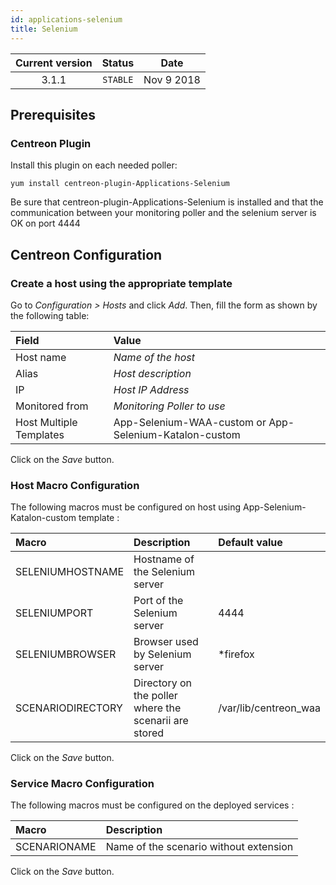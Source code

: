 ```yaml
---
id: applications-selenium
title: Selenium
---
```


| Current version | Status | Date |
| :-: | :-: | :-: |
| 3.1.1 | `STABLE` | Nov  9 2018 |

## Prerequisites

### Centreon Plugin

Install this plugin on each needed poller:

``` shell
yum install centreon-plugin-Applications-Selenium
```

Be sure that centreon-plugin-Applications-Selenium is installed and that the communication between your monitoring
poller and the selenium server is OK on port 4444

## Centreon Configuration

### Create a host using the appropriate template

Go to *Configuration \> Hosts* and click *Add*. Then, fill the form as shown by the following table:

| Field                   | Value                                                  |
| :---------------------- | :----------------------------------------------------- |
| Host name               | *Name of the host*                                     |
| Alias                   | *Host description*                                     |
| IP                      | *Host IP Address*                                      |
| Monitored from          | *Monitoring Poller to use*                             |
| Host Multiple Templates | App-Selenium-WAA-custom or App-Selenium-Katalon-custom |

Click on the *Save* button.

### Host Macro Configuration

The following macros must be configured on host using App-Selenium-Katalon-custom template :

| Macro             | Description                                           | Default value          |
| :---------------- | :---------------------------------------------------- | :--------------------- |
| SELENIUMHOSTNAME  | Hostname of the Selenium server                       |                        |
| SELENIUMPORT      | Port of the Selenium server                           | 4444                   |
| SELENIUMBROWSER   | Browser used by Selenium server                       | \*firefox              |
| SCENARIODIRECTORY | Directory on the poller where the scenarii are stored | /var/lib/centreon\_waa |

Click on the *Save* button.

### Service Macro Configuration

The following macros must be configured on the deployed services :

| Macro        | Description                            |
| :----------- | :------------------------------------- |
| SCENARIONAME | Name of the scenario without extension |

Click on the *Save* button.

